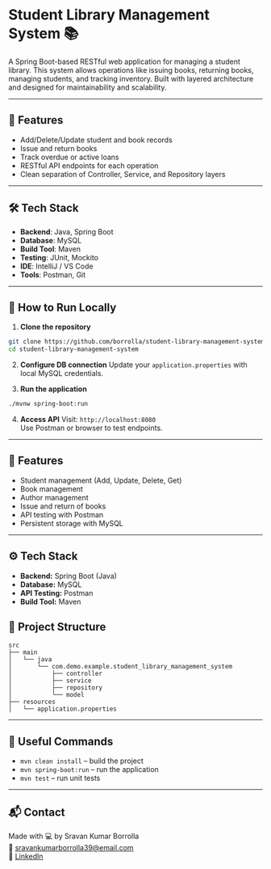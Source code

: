 # Student Library Management System 📚

A Spring Boot-based RESTful web application for managing a student library. This system allows operations like issuing books, returning books, managing students, and tracking inventory. Built with layered architecture and designed for maintainability and scalability.

---

## 🔧 Features

- Add/Delete/Update student and book records
- Issue and return books
- Track overdue or active loans
- RESTful API endpoints for each operation
- Clean separation of Controller, Service, and Repository layers

---

## 🛠️ Tech Stack

- **Backend**: Java, Spring Boot
- **Database**: MySQL
- **Build Tool**: Maven
- **Testing**: JUnit, Mockito
- **IDE**: IntelliJ / VS Code
- **Tools**: Postman, Git

---

## 🚀 How to Run Locally

1. **Clone the repository**
```bash
git clone https://github.com/borrolla/student-library-management-system.git
cd student-library-management-system
```

2. **Configure DB connection**
Update your `application.properties` with local MySQL credentials.

3. **Run the application**
```bash
./mvnw spring-boot:run
```

4. **Access API**
Visit: `http://localhost:8080`  
Use Postman or browser to test endpoints.

---

## 🚀 Features
- Student management (Add, Update, Delete, Get)
- Book management
- Author management
- Issue and return of books
- API testing with Postman
- Persistent storage with MySQL

---

## ⚙️ Tech Stack
- **Backend:** Spring Boot (Java)
- **Database:** MySQL
- **API Testing:** Postman
- **Build Tool:** Maven

## 📁 Project Structure

```
src
├── main
│   └── java
│       └── com.demo.example.student_library_management_system
│           ├── controller
│           ├── service
│           ├── repository
│           └── model
├── resources
│   └── application.properties
```

---


## 🔗 Useful Commands

- `mvn clean install` – build the project
- `mvn spring-boot:run` – run the application
- `mvn test` – run unit tests

---

## 📬 Contact

Made with 💻 by Sravan Kumar Borrolla  
📧 sravankumarborrolla39@email.com  
🔗 [LinkedIn](https://linkedin.com/in/sravankumarborolla)
